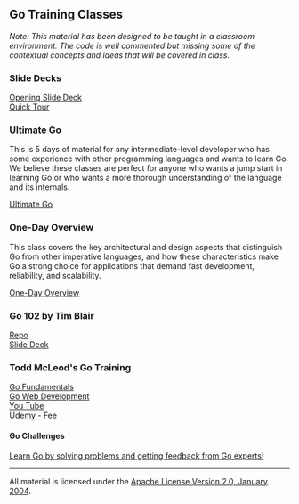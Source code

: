 ## Go Training Classes

*Note: This material has been designed to be taught in a classroom environment. The code is well commented but missing some of the contextual concepts and ideas that will be covered in class.*

### Slide Decks

[Opening Slide Deck](intro/opening/slide1.md)  
[Quick Tour](quick_tour)

### Ultimate Go

This is 5 days of material for any intermediate-level developer who has some experience with other programming languages and wants to learn Go. We believe these classes are perfect for anyone who wants a jump start in learning Go or who wants a more thorough understanding of the language and its internals.

[Ultimate Go](ultimate/README.md)

### One-Day Overview

This class covers the key architectural and design aspects that distinguish Go from other imperative languages, and how these characteristics make Go a strong choice for applications that demand fast development, reliability, and scalability.

[One-Day Overview](one-day-overview/README.md)

### Go 102 by Tim Blair
[Repo](https://github.com/timblair/go-102-workshop)  
[Slide Deck](https://speakerdeck.com/timblair/go-102-a-workshop)

### Todd McLeod's Go Training

[Go Fundamentals](https://github.com/GoesToEleven/GolangTraining)  
[Go Web Development](https://github.com/GoesToEleven/golang-web)  
[You Tube](https://www.youtube.com/user/toddmcleod)  
[Udemy - Fee](https://www.udemy.com/learn-how-to-code/?couponCode=learngo)  

#### Go Challenges

[Learn Go by solving problems and getting feedback from Go experts!](http://golang-challenge.org/)
___
All material is licensed under the [Apache License Version 2.0, January 2004](http://www.apache.org/licenses/LICENSE-2.0).
